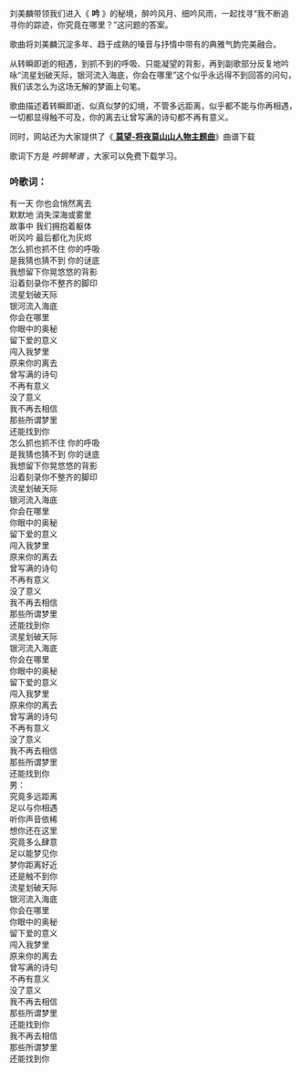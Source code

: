 

刘美麟带领我们进入《 **吟** 》的秘境，醉吟风月、细吟风雨，一起找寻“我不断追寻你的踪迹，你究竟在哪里？”这问题的答案。

歌曲将刘美麟沉淀多年、趋于成熟的嗓音与抒情中带有的典雅气韵完美融合。

从转瞬即逝的相遇，到抓不到的呼吸、只能凝望的背影，再到副歌部分反复地吟咏“流星划破天际，银河流入海底，你会在哪里”这个似乎永远得不到回答的问句，我们该怎么为这场无解的梦画上句笔。

歌曲描述着转瞬即逝、似真似梦的幻境，不管多远距离，似乎都不能与你再相遇，一切都显得触不可及，你的离去让曾写满的诗句都不再有意义。

同时，网站还为大家提供了《[ **莫望-将夜莫山山人物主题曲**](Music-11236.html "莫望-将夜莫山山人物主题曲")》曲谱下载

歌词下方是 _吟钢琴谱_ ，大家可以免费下载学习。

### 吟歌词：

有一天 你也会悄然离去  
默默地 消失深海或雾里  
故事中 我们拥抱着躯体  
听风吟 最后都化为灰烬  
怎么抓也抓不住 你的呼吸  
是我猜也猜不到 你的谜底  
我想留下你晃悠悠的背影  
沿着刻录你不整齐的脚印  
流星划破天际  
银河流入海底  
你会在哪里  
你眼中的奥秘  
留下爱的意义  
闯入我梦里  
原来你的离去  
曾写满的诗句  
不再有意义  
没了意义  
我不再去相信  
那些所谓梦里  
还能找到你  
怎么抓也抓不住 你的呼吸  
是我猜也猜不到 你的谜底  
我想留下你晃悠悠的背影  
沿着刻录你不整齐的脚印  
流星划破天际  
银河流入海底  
你会在哪里  
你眼中的奥秘  
留下爱的意义  
闯入我梦里  
原来你的离去  
曾写满的诗句  
不再有意义  
没了意义  
我不再去相信  
那些所谓梦里  
还能找到你  
流星划破天际  
银河流入海底  
你会在哪里  
你眼中的奥秘  
留下爱的意义  
闯入我梦里  
原来你的离去  
曾写满的诗句  
不再有意义  
没了意义  
我不再去相信  
那些所谓梦里  
还能找到你  
男：  
究竟多远距离  
足以与你相遇  
听你声音依稀  
想你还在这里  
究竟多么肆意  
足以能梦见你  
梦你距离好近  
还是触不到你  
流星划破天际  
银河流入海底  
你会在哪里  
你眼中的奥秘  
留下爱的意义  
闯入我梦里  
原来你的离去  
曾写满的诗句  
不再有意义  
没了意义  
我不再去相信  
那些所谓梦里  
还能找到你  
我不再去相信  
那些所谓梦里  
还能找到你


